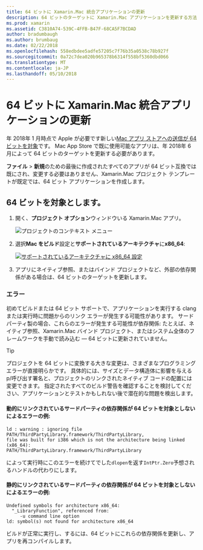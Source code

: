 ```yaml
---
title: 64 ビットに Xamarin.Mac 統合アプリケーションの更新
description: 64 ビットのターゲットに Xamarin.Mac アプリケーションを更新する方法を説明します。
ms.prod: xamarin
ms.assetid: C3810A74-539C-4FFB-B47F-68CA5F7BCDAD
author: bradumbaugh
ms.author: brumbaug
ms.date: 02/22/2018
ms.openlocfilehash: 558edbdee5adfe57205c7f76b35a0538c78b927f
ms.sourcegitcommit: 0a72c7dea020b965378b6314f558bf5360dbd066
ms.translationtype: MT
ms.contentlocale: ja-JP
ms.lasthandoff: 05/10/2018
---
```

# <a name="updating-xamarinmac-unified-applications-to-64-bit"></a>64 ビットに Xamarin.Mac 統合アプリケーションの更新

年 2018年 1 月時点で Apple が必要です新しい[Mac アプリ ストアへの送信が 64 ビットを対象](https://developer.apple.com/news/?id=06282017a)です。 Mac App Store で既に使用可能なアプリは、年 2018年 6 月によって 64 ビットのターゲットを更新する必要があります。

**ファイル** > **新規**のための最後に作成されたすべてのアプリが 64 ビット互換では既にされ、変更する必要はありません、Xamarin.Mac プロジェクト テンプレートが既定では、64 ビット アプリケーションを作成します。

## <a name="targeting-64-bit"></a>64 ビットを対象とします。

1. 開く、**プロジェクト オプション**ウィンドウいる Xamarin.Mac アプリ。

   ![プロジェクトのコンテキスト メニュー](mac-64-bit-images/1-contextual_menu-vsmac.png "プロジェクトのコンテキスト メニュー")

2. 選択**Mac をビルド**設定と**サポートされているアーキテクチャ**に**x86\_64**:

   [![サポートされているアーキテクチャに x86_64 設定](mac-64-bit-images/2-project_options-vsmac.png "x86_64 にサポートされているアーキテクチャの設定")](mac-64-bit-images/2-project_options-vsmac-large.png#lightbox)

3. アプリにネイティブ参照、またはバインド プロジェクトなど、外部の依存関係がある場合は、64 ビットのターゲットを更新します。

### <a name="errors"></a>エラー

初めてビルドまたは 64 ビット サポートで、アプリケーションを実行する clang または実行時に問題からのリンク エラーが発生する可能性があります。 サード パーティ製の場合、これらのエラーが発生する可能性が依存関係: たとえば、ネイティブ参照、Xamarin.Mac バインド プロジェクト、またはシステム全体のフレームワークを手動で読み込む — 64 ビットに更新されていません。

> [!TIP]
> プロジェクトを 64 ビットに変換する大きな変更は、さまざまなプログラミング エラーが直接明らかです。 具体的には、サイズとデータ構造体に影響を与える p/呼び出す署名と、プロジェクトのリンクされたネイティブ コードの配置には変更できます。 指定されたすべてのビルド警告を確認することを検討してください、アプリケーションとテストかもしれない後で潜在的な問題を検出します。

#### <a name="example-error-resulting-from-a-dynamically-linked-third-party-dependency-that-does-not-target-64-bit"></a>動的にリンクされているサードパーティの依存関係が 64 ビットを対象としないによるエラーの例:

```console
ld : warning : ignoring file PATH/ThirdPartyLibrary.framework/ThirdPartyLibrary, 
file was built for i386 which is not the architecture being linked (x86_64): 
PATH/ThirdPartyLibrary.framework/ThirdPartyLibrary 
```

によって実行時にこのエラーを続けてでした`dlopen`を返す`IntPtr.Zero`予想されるハンドルの代わりにします。

#### <a name="example-error-resulting-from-a-statically-linked-third-party-dependency-that-does-not-target-64-bit"></a>静的にリンクされているサードパーティの依存関係が 64 ビットを対象としないによるエラーの例:

```console
Undefined symbols for architecture x86_64:
  "_LibraryFunction", referenced from:
     -u command line option
ld: symbol(s) not found for architecture x86_64 
```

ビルドが正常に実行し、するには、64 ビットにこれらの依存関係を更新し、アプリを再コンパイルします。

